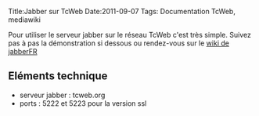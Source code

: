 Title:Jabber sur TcWeb
Date:2011-09-07
Tags: Documentation TcWeb,  mediawiki

Pour utiliser le serveur jabber sur le réseau TcWeb c'est très simple.
Suivez pas à pas la démonstration si dessous ou rendez-vous sur le [wiki
de jabberFR](http://wiki.jabberfr.org/)

Eléments technique
------------------

-   serveur jabber : tcweb.org
-   ports : 5222 et 5223 pour la version ssl

